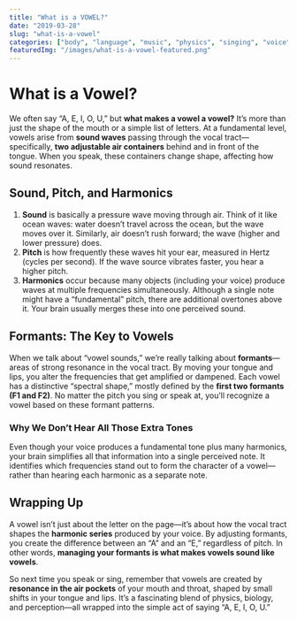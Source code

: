 ```yaml
---
title: "What is a VOWEL?"
date: "2019-03-28"
slug: "what-is-a-vowel"
categories: ["body", "language", "music", "physics", "singing", "voice"]
featuredImg: "/images/what-is-a-vowel-featured.png"
---
```


# What is a Vowel?

We often say “A, E, I, O, U,” but **what makes a vowel a vowel?** It’s more than just the shape of the mouth or a simple list of letters. At a fundamental level, vowels arise from **sound waves** passing through the vocal tract—specifically, **two adjustable air containers** behind and in front of the tongue. When you speak, these containers change shape, affecting how sound resonates.

## Sound, Pitch, and Harmonics

1. **Sound** is basically a pressure wave moving through air. Think of it like ocean waves: water doesn’t travel across the ocean, but the wave moves over it. Similarly, air doesn’t rush forward; the wave (higher and lower pressure) does.
2. **Pitch** is how frequently these waves hit your ear, measured in Hertz (cycles per second). If the wave source vibrates faster, you hear a higher pitch.
3. **Harmonics** occur because many objects (including your voice) produce waves at multiple frequencies simultaneously. Although a single note might have a “fundamental” pitch, there are additional overtones above it. Your brain usually merges these into one perceived sound.

## Formants: The Key to Vowels
When we talk about “vowel sounds,” we’re really talking about **formants**—areas of strong resonance in the vocal tract. By moving your tongue and lips, you alter the frequencies that get amplified or dampened. Each vowel has a distinctive “spectral shape,” mostly defined by the **first two formants (F1 and F2)**. No matter the pitch you sing or speak at, you’ll recognize a vowel based on these formant patterns.

### Why We Don’t Hear All Those Extra Tones
Even though your voice produces a fundamental tone plus many harmonics, your brain simplifies all that information into a single perceived note. It identifies which frequencies stand out to form the character of a vowel—rather than hearing each harmonic as a separate note.

## Wrapping Up
A vowel isn’t just about the letter on the page—it’s about how the vocal tract shapes the **harmonic series** produced by your voice. By adjusting formants, you create the difference between an “A” and an “E,” regardless of pitch. In other words, **managing your formants is what makes vowels sound like vowels**.

So next time you speak or sing, remember that vowels are created by **resonance in the air pockets** of your mouth and throat, shaped by small shifts in your tongue and lips. It’s a fascinating blend of physics, biology, and perception—all wrapped into the simple act of saying “A, E, I, O, U.”